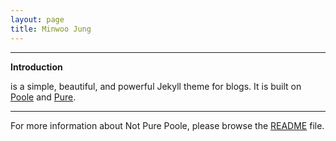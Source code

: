 ```yaml
---
layout: page
title: Minwoo Jung
---
```


---

**Introduction** 

is a simple, beautiful, and powerful Jekyll theme for blogs. It is built on [Poole](https://github.com/poole/poole) and [Pure](https://purecss.io/).

---

For more information about Not Pure Poole, please browse the [README](https://github.com/vszhub/not-pure-poole) file.
